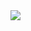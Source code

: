 <a href="#">
<img src="https://github-readme-stats-mrdulin.vercel.app/api?username=217heidai&show_icons=true&hide_border=true&include_all_commits=true&hide_title=true">
</a>

